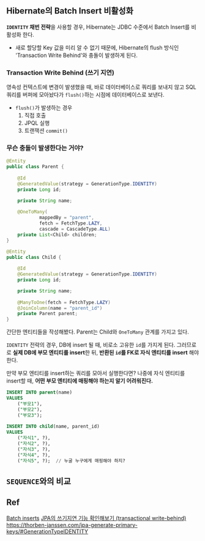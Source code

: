 ## Hibernate의 Batch Insert 비활성화

**`IDENTITY` 채번 전략**을 사용할 경우, Hibernate는 JDBC 수준에서 Batch Insert를 비활성화 한다.
- 새로 할당할 Key 값을 미리 알 수 없기 때문에, Hibernate의 flush 방식인 'Transaction Write Behind'와 충돌이 발생하게 된다.

### Transaction Write Behind (쓰기 지연)

영속성 컨텍스트에 변경이 발생했을 때, 바로 데이터베이스로 쿼리를 보내지 않고
SQL 쿼리를 버퍼에 모아놨다가 `flush()`하는 시점에 데이터베이스로 보낸다.
- `flush()`가 발생하는 경우
	1. 직접 호출
	2. JPQL 실행
	3. 트랜잭션 `commit()`

### 무슨 충돌이 발생한다는 거야?

```java
@Entity
public class Parent {  
  
    @Id  
    @GeneratedValue(strategy = GenerationType.IDENTITY)  
    private Long id;  

	private String name;
  
    @OneToMany(  
            mappedBy = "parent", 
            fetch = FetchType.LAZY,  
            cascade = CascadeType.ALL)  
    private List<Child> children;  
}

@Entity
public class Child {  
  
    @Id  
    @GeneratedValue(strategy = GenerationType.IDENTITY)  
    private Long id;  

	private String name;
  
    @ManyToOne(fetch = FetchType.LAZY)  
    @JoinColumn(name = "parent_id")  
    private Parent parent;
}
```

간단한 엔티티들을 작성해봤다.
Parent는 Child와 `OneToMany` 관계를 가지고 있다.

`IDENTITY` 전략의 경우, DB에 insert 될 때, 비로소 고유한 `id`를 가지게 된다.
그러므로로 **실제 DB에 부모 엔티티를 insert**한 뒤, **반환된 `id`를 FK로 자식 엔티티를 insert** 해야 한다.

만약 부모 엔티티를 insert하는 쿼리를 모아서 실행한다면?
나중에 자식 엔티티를 insert할 때, **어떤 부모 엔티티에 매핑해야 하는지 알기 어려워진다.**

```sql
INSERT INTO parent(name)
VALUES 
	("부모1"),
	("부모2"),
	("부모3");
  
INSERT INTO child(name, parent_id)
VALUES
	("자식1", ?),
	("자식2", ?),
	("자식3", ?),
	("자식4", ?),
	("자식5", ?);  // 누굴 누구에게 매핑해야 하지?
```


## `SEQUENCE`와의 비교




## Ref

[Batch inserts](https://docs.jboss.org/hibernate/orm/5.4/userguide/html_single/Hibernate_User_Guide.html#batch-session-batch-insert)
[JPA의 쓰기지연 기능 확인해보기 (transactional write-behind)](https://soongjamm.tistory.com/150)
https://thorben-janssen.com/jpa-generate-primary-keys/#GenerationTypeIDENTITY